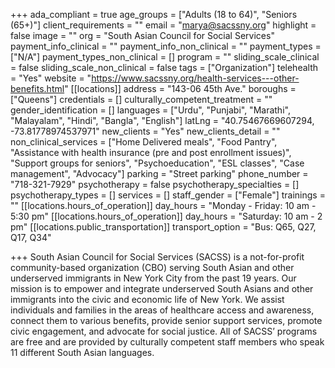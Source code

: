 +++
ada_compliant = true
age_groups = ["Adults (18 to 64)", "Seniors (65+)"]
client_requirements = ""
email = "marya@sacssny.org"
highlight = false
image = ""
org = "South Asian Council for Social Services"
payment_info_clinical = ""
payment_info_non_clinical = ""
payment_types = ["N/A"]
payment_types_non_clinical = []
program = ""
sliding_scale_clinical = false
sliding_scale_non_clinical = false
tags = ["Organization"]
telehealth = "Yes"
website = "https://www.sacssny.org/health-services---other-benefits.html"
[[locations]]
address = "143-06 45th Ave."
boroughs = ["Queens"]
credentials = []
culturally_competent_treatment = ""
gender_identification = []
languages = ["Urdu", "Punjabi", "Marathi", "Malayalam", "Hindi", "Bangla", "English"]
latLng = "40.75467669607294, -73.81778974537971"
new_clients = "Yes"
new_clients_detail = ""
non_clinical_services = ["Home Delivered meals", "Food Pantry", "Assistance with health insurance (pre and post enrollment issues)", "Support groups for seniors", "Psychoeducation", "ESL classes", "Case management", "Advocacy"]
parking = "Street parking"
phone_number = "718-321-7929"
psychotherapy = false
psychotherapy_specialties = []
psychotherapy_types = []
services = []
staff_gender = ["Female"]
trainings = ""
[[locations.hours_of_operation]]
day_hours = "Monday - Friday: 10 am - 5:30 pm"
[[locations.hours_of_operation]]
day_hours = "Saturday: 10 am - 2 pm"
[[locations.public_transportation]]
transport_option = "Bus: Q65, Q27, Q17, Q34"

+++
South Asian Council for Social Services (SACSS) is a not-for-profit community-based organization (CBO) serving South Asian and other underserved immigrants in New York City from the past 19 years. Our mission is to empower and integrate underserved South Asians and other immigrants into the civic and economic life of New York. We assist individuals and families in the areas of healthcare access and awareness, connect them to various benefits, provide senior support services, promote civic engagement, and advocate for social justice. All of SACSS’ programs are free and are provided by culturally competent staff members who speak 11 different South Asian languages.